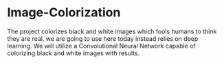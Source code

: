 # Image-Colorization
The project colorizes black and white images which fools humans to think they are real.
we are going to use here today instead relies on deep learning. We will utilize a Convolutional Neural Network capable of colorizing black and white images with results.
